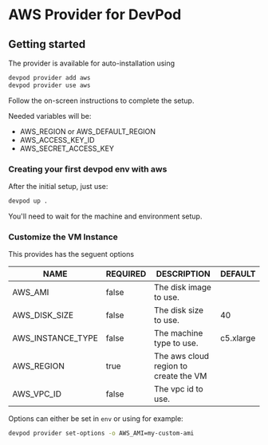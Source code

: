 # AWS Provider for DevPod

## Getting started

The provider is available for auto-installation using 

```sh
devpod provider add aws
devpod provider use aws
```

Follow the on-screen instructions to complete the setup.

Needed variables will be:

- AWS_REGION or AWS_DEFAULT_REGION
- AWS_ACCESS_KEY_ID
- AWS_SECRET_ACCESS_KEY

### Creating your first devpod env with aws

After the initial setup, just use:

```sh
devpod up .
```

You'll need to wait for the machine and environment setup.

### Customize the VM Instance

This provides has the seguent options

|    NAME           | REQUIRED |          DESCRIPTION                  |         DEFAULT         |
|-------------------|----------|---------------------------------------|-------------------------|
| AWS_AMI           | false    | The disk image to use.                |                         |
| AWS_DISK_SIZE     | false    | The disk size to use.                 | 40                      |
| AWS_INSTANCE_TYPE | false    | The machine type to use.              | c5.xlarge               |
| AWS_REGION        | true     | The aws cloud region to create the VM |                         |
| AWS_VPC_ID        | false    | The vpc id to use.                    |                         |

Options can either be set in `env` or using for example:

```sh
devpod provider set-options -o AWS_AMI=my-custom-ami
```
